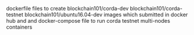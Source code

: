 dockerfile files to create blockchain101/corda-dev blockchain101/corda-testnet blockchain101/ubuntu16.04-dev images which submitted in docker hub and and docker-compose file to run corda testnet multi-nodes containers 